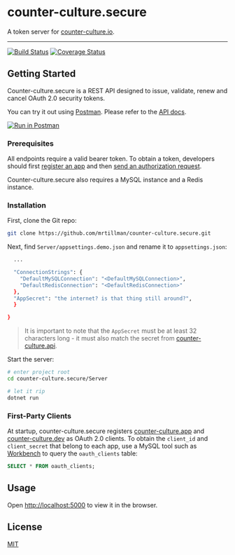 # counter-culture.secure

A token server for [counter-culture.io](https://counter-culture.io).

---

[![Build Status](https://travis-ci.com/mrtillman/counter-culture.secure.svg?branch=master)](https://travis-ci.com/mrtillman/counter-culture.secure)
[![Coverage Status](https://coveralls.io/repos/github/mrtillman/counter-culture.secure/badge.svg?branch=master)](https://coveralls.io/github/mrtillman/counter-culture.secure?branch=master)

## Getting Started

Counter-culture.secure is a REST API designed to issue, validate, renew and cancel OAuth 2.0 security tokens.
 
You can try it out using [Postman](https://learning.getpostman.com/). Please refer to the [API docs](https://documenter.getpostman.com/view/1403721/S1a7X6L7).

[![Run in Postman](https://run.pstmn.io/button.svg)](https://app.getpostman.com/run-collection/0323d87983b842a1c15f)

### Prerequisites 

All endpoints require a valid bearer token. To obtain a token, developers should first [register an app](https://geeks.counter-culture.io/register) and then [send an authorization request](https://github.com/mrtillman/counter-culture.docs/blob/master/secure/authorization-request.md).

Counter-culture.secure also requires a MySQL instance and a Redis instance. 

### Installation

First, clone the Git repo:

```sh
git clone https://github.com/mrtillman/counter-culture.secure.git
```

Next, find `Server/appsettings.demo.json` and rename it to `appsettings.json`:

```sh
  ...

  "ConnectionStrings": {
    "DefaultMySQLConnection": "<DefaultMySQLConnection>",
    "DefaultRedisConnection": "<DefaultRedisConnection>"
  },
  "AppSecret": "the internet? is that thing still around?",
  }

}
```

> It is important to note that the `AppSecret` must be at least 32 characters long - it must also match the secret from [counter-culture.api](https://github.com/mrtillman/counter-culture.api).

Start the server:

```sh
# enter project root
cd counter-culture.secure/Server

# let it rip
dotnet run
```

### First-Party Clients

At startup, counter-culture.secure registers [counter-culture.app](https://github.com/mrtillman/counter-culture.app) and [counter-culture.dev](https://github.com/mrtillman/counter-culture.dev) as OAuth 2.0 clients. To obtain the `client_id` and `client_secret` that belong to each app, use a MySQL tool such as [Workbench](https://www.mysql.com/products/workbench/) to query the `oauth_clients` table:

```sql
SELECT * FROM oauth_clients;
```

## Usage

Open [http://localhost:5000](http://localhost:5000) to view it in the browser.

## License
[MIT](https://github.com/mrtillman/counter-culture.secure/blob/master/LICENSE.md)
